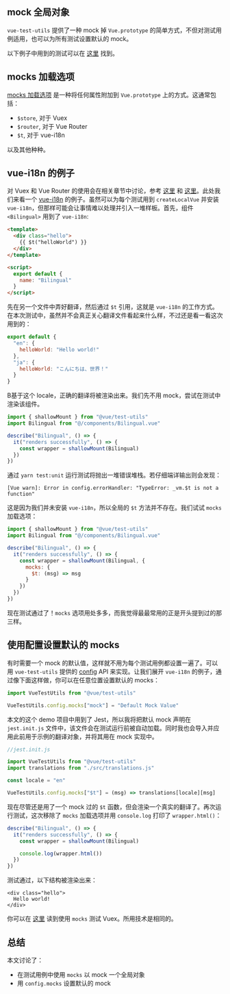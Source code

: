 ## mock 全局对象

`vue-test-utils` 提供了一种 mock 掉 `Vue.prototype` 的简单方式，不但对测试用例适用，也可以为所有测试设置默认的 mock。

以下例子中用到的测试可以在 [这里](https://github.com/lmiller1990/vue-testing-handbook/blob/master/demo-app/tests/unit/Bilingual.spec.js) 找到。

## mocks 加载选项

[mocks 加载选项](https://vue-test-utils.vuejs.org/api/options.html#mocks) 是一种将任何属性附加到 `Vue.prototype` 上的方式。这通常包括：

- `$store`, 对于 Vuex
- `$router`, 对于 Vue Router
- `$t`, 对于 vue-i18n

以及其他种种。

## vue-i18n 的例子

对 Vuex 和 Vue Router 的使用会在相关章节中讨论，参考 [这里](https://lmiller1990.github.io/vue-testing-handbook/vuex-in-components.html) 和 [这里](https://lmiller1990.github.io/vue-testing-handbook/vue-router.html)。此处我们来看一个 [vue-i18n](https://github.com/kazupon/vue-i18n) 的例子。虽然可以为每个测试用到 `createLocalVue` 并安装 `vue-i18n`，但那样可能会让事情难以处理并引入一堆样板。首先，组件 `<Bilingual>` 用到了 `vue-i18n`:

```html
<template>
  <div class="hello">
    {{ $t("helloWorld") }}
  </div>
</template>

<script>
  export default {
    name: "Bilingual"
  }
</script>
```

先在另一个文件中弄好翻译，然后通过 `$t` 引用，这就是 `vue-i18n` 的工作方式。在本次测试中，虽然并不会真正关心翻译文件看起来什么样，不过还是看一看这次用到的：

```js
export default {
  "en": {
    helloWorld: "Hello world!"
  },
  "ja": {
    helloWorld: "こんにちは、世界！"
  }
}
```

B基于这个 locale，正确的翻译将被渲染出来。我们先不用 mock，尝试在测试中渲染该组件。

```js
import { shallowMount } from "@vue/test-utils"
import Bilingual from "@/components/Bilingual.vue"

describe("Bilingual", () => {
  it("renders successfully", () => {
    const wrapper = shallowMount(Bilingual)
  })
})
```

通过 `yarn test:unit` 运行测试将抛出一堆错误堆栈。若仔细端详输出则会发现：

```
[Vue warn]: Error in config.errorHandler: "TypeError: _vm.$t is not a function"
```

这是因为我们并未安装 `vue-i18n`，所以全局的 `$t` 方法并不存在。我们试试 `mocks` 加载选项：

```js
import { shallowMount } from "@vue/test-utils"
import Bilingual from "@/components/Bilingual.vue"

describe("Bilingual", () => {
  it("renders successfully", () => {
    const wrapper = shallowMount(Bilingual, {
      mocks: {
        $t: (msg) => msg
      }
    })
  })
})
```

现在测试通过了！`mocks` 选项用处多多，而我觉得最最常用的正是开头提到过的那三样。

## 使用配置设置默认的 mocks

有时需要一个 mock 的默认值，这样就不用为每个测试用例都设置一遍了。可以用 `vue-test-utils` 提供的 [config](https://vue-test-utils.vuejs.org/api/#vue-test-utils-config-options) API 来实现。让我们展开 `vue-i18n` 的例子，通过像下面这样做，你可以在任意位置设置默认的 mocks：

```js
import VueTestUtils from "@vue/test-utils"

VueTestUtils.config.mocks["mock"] = "Default Mock Value"
```

本文的这个 demo 项目中用到了 Jest，所以我将把默认 mock 声明在 `jest.init.js` 文件中，该文件会在测试运行前被自动加载。同时我也会导入并应用此前用于示例的翻译对象，并将其用在 mock 实现中。

```js
//jest.init.js

import VueTestUtils from "@vue/test-utils"
import translations from "./src/translations.js"

const locale = "en"

VueTestUtils.config.mocks["$t"] = (msg) => translations[locale][msg]
```

现在尽管还是用了一个 mock 过的 `$t` 函数，但会渲染一个真实的翻译了。再次运行测试，这次移除了 `mocks` 加载选项并用 `console.log` 打印了 `wrapper.html()`：

```js
describe("Bilingual", () => {
  it("renders successfully", () => {
    const wrapper = shallowMount(Bilingual)

    console.log(wrapper.html())
  })
})
```

测试通过，以下结构被渲染出来：

```
<div class="hello">
  Hello world!
</div>
```

你可以在 [这里](https://lmiller1990.github.io/vue-testing-handbook/vuex-in-components.html#using-a-mock-store) 读到使用 `mocks` 测试 Vuex。所用技术是相同的。

## 总结

本文讨论了：

- 在测试用例中使用 `mocks` 以 mock 一个全局对象
- 用 `config.mocks` 设置默认的 mock

